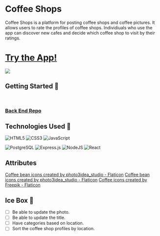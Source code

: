 <h1>Coffee Shops</h1>

<p>Coffee Shops is a platform for posting coffee shops and coffee pictures. It allows users to rate the profiles of coffee shops. Individiuals who use the app can discover new cafes and decide which coffee shop to visit by their ratings.</p>

<h1>
<a href="https://coffee-shop-tracker.netlify.app/" rel="nofollow">Try the App!</a>
</h1>

<img src="/assets/icons/landing.png" >

<br>
<h2>Getting Started 🚦</h2>
<br>

<h3>
<a href="https://github.com/izabela2279/coffee-shops-back-end" rel="nofollow">Back End Repo</a>
</h3>

<h2>Technologies Used 💾</h2>

![HTML5](https://img.shields.io/badge/html5-%23E34F26.svg?style=for-the-badge&logo=html5&logoColor=white)
![CSS3](https://img.shields.io/badge/css3-%231572B6.svg?style=for-the-badge&logo=css3&logoColor=white)
![JavaScript](https://img.shields.io/badge/javascript-%23323330.svg?style=for-the-badge&logo=javascript&logoColor=%23F7DF1E)

![PostgreSQL](https://img.shields.io/badge/PostgreSQL-%234ea94b.svg?style=for-the-badge&logo=mongodb&logoColor=white)
![Express.js](https://img.shields.io/badge/express.js-%23404d59.svg?style=for-the-badge&logo=express&logoColor=%2361DAFB)
![NodeJS](https://img.shields.io/badge/node.js-6DA55F?style=for-the-badge&logo=node.js&logoColor=white)
![React](https://img.shields.io/badge/React-20232A?style=for-the-badge&logo=react&logoColor=61DAFB)

<h2>Attributes</h2>

<a href="https://www.flaticon.com/free-icons/coffee-bean" title="coffee bean icons">Coffee bean icons created by photo3idea_studio - Flaticon</a>
<a href="https://www.flaticon.com/free-icons/coffee-bean" title="coffee bean icons">Coffee bean icons created by photo3idea_studio - Flaticon</a>
<a href="https://www.flaticon.com/free-icons/coffee" title="coffee icons">Coffee icons created by Freepik - Flaticon</a>

<h2>Ice Box 🧊</h2>

 - [ ] Be able to update the photo. 
 - [ ] Be able to update the title.
 - [ ] Have categories based on location.
 - [ ] Sort the coffee shop profiles by location.